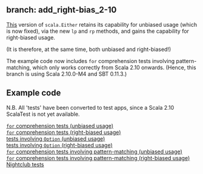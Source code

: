branch: add_right-bias_2-10
---------------------------

[This](/robcd/scala-either-proj-map-returns-proj/blob/add_right-bias_2-10/src/main/scala/Either.scala) version of `scala.Either` retains its capability for unbiased usage
(which is now fixed), via the new `lp` and `rp` methods, and gains the
capability for right-biased usage.

(It is therefore, at the same time, both unbiased and right-biased!)

The example code now includes `for` comprehension tests involving
pattern-matching, which only works correctly from Scala 2.10
onwards. (Hence, this branch is using Scala 2.10.0-M4 and SBT 0.11.3.)

Example code
------------

N.B. All 'tests' have been converted to test apps, since a Scala 2.10
ScalaTest is not yet available.

[`for` comprehension tests (unbiased usage)](/robcd/scala-either-proj-map-returns-proj/blob/add_right-bias_2-10/src/test/scala/unbiased_Tests.scala)  
[`for` comprehension tests (right-biased usage)](/robcd/scala-either-proj-map-returns-proj/blob/add_right-bias_2-10/src/test/scala/rightbiased_Tests.scala)  
[tests involving `Option` (unbiased usage)](/robcd/scala-either-proj-map-returns-proj/blob/add_right-bias_2-10/src/test/scala/unbiased_TestsInvolvingOption.scala)  
[tests involving `Option` (right-biased usage)](/robcd/scala-either-proj-map-returns-proj/blob/add_right-bias_2-10/src/test/scala/rightbiased_TestsInvolvingOption.scala)  
[`for` comprehension tests involving pattern-matching (unbiased usage)](/robcd/scala-either-proj-map-returns-proj/blob/add_right-bias_2-10/src/test/scala/unbiased_PatternMatchingTests.scala)  
[`for` comprehension tests involving pattern-matching (right-biased usage)](/robcd/scala-either-proj-map-returns-proj/blob/add_right-bias_2-10/src/test/scala/rightbiased_PatternMatchingTests.scala)  
[Nightclub tests](/robcd/scala-either-proj-map-returns-proj/blob/add_right-bias_2-10/src/test/scala/nightclub_tests.scala)
